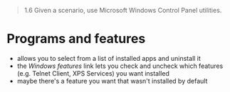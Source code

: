 > 1.6 Given a scenario, use Microsoft Windows Control Panel utilities.

# Programs and features

- allows you to select from a list of installed apps and uninstall it
- the *Windows features* link lets you check and uncheck which features (e.g. Telnet Client, XPS Services) you want installed
- maybe there's a feature you want that wasn't installed by default